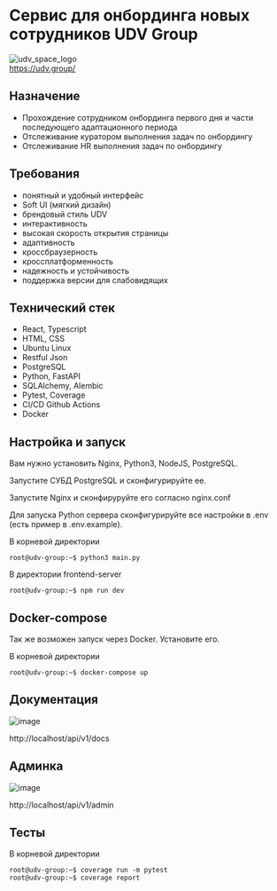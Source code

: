 # Сервис для онбординга новых сотрудников UDV Group
![udv_space_logo](https://github.com/stirk1337/udv-onboarding/assets/63664630/6d67bcf9-b2d2-4bec-aa33-22e20766a4c1)  
https://udv.group/

## Назначение
* Прохождение сотрудником онбординга первого дня и части последующего адаптационного периода 
* Отслеживание куратором выполнения задач по онбордингу
* Отслеживание HR выполнения задач по онбордингу

## Требования
* понятный и удобный интерфейс
* Soft UI (мягкий дизайн)
* брендовый стиль UDV
* интерактивность 
* высокая скорость открытия страницы
* адаптивность
* кроссбраузерность
* кроссплатформенность
* надежность и устойчивость
* поддержка версии для слабовидящих

## Технический стек
* React, Typescript
* HTML, CSS
* Ubuntu Linux
* Restful Json
* PostgreSQL
* Python, FastAPI
* SQLAlchemy, Alembic
* Pytest, Coverage
* CI/CD Github Actions
* Docker

## Настройка и запуск
Вам нужно установить Nginx, Python3, NodeJS, PostgreSQL. 
  
Запустите СУБД PostgreSQL и сконфигурируйте ее.  

Запустите Nginx и сконфируруйте его согласно nginx.conf
  
Для запуска Python сервера сконфигурируйте все настройки в .env (есть пример в .env.example).  
  
В корневой директории
```console
root@udv-group:~$ python3 main.py
```

В директории frontend-server
```console
root@udv-group:~$ npm run dev
```
## Docker-compose
Так же возможен запуск через Docker. Установите его.

В корневой директории
```console
root@udv-group:~$ docker-compose up
```

## Документация
![image](https://github.com/stirk1337/udv-onboarding/assets/63664630/638c016f-750f-4224-8c8a-9c093afdc0a8)  


http://localhost/api/v1/docs 

## Админка
![image](https://github.com/stirk1337/udv-onboarding/assets/63664630/35a0bdb5-2fc4-49ff-bf54-85aac3a5a18c)  

http://localhost/api/v1/admin

## Тесты

В корневой директории
```console
root@udv-group:~$ coverage run -m pytest
root@udv-group:~$ coverage report
```
